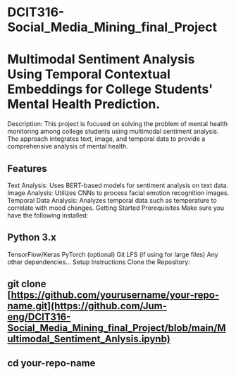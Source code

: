 # DCIT316-Social_Media_Mining_final_Project
# Multimodal Sentiment Analysis Using Temporal Contextual Embeddings for College Students' Mental Health Prediction.
Description: This project is focused on solving the problem of mental health monitoring among college students using multimodal sentiment analysis. The approach integrates text, image, and temporal data to provide a comprehensive analysis of mental health.

## Features
Text Analysis: Uses BERT-based models for sentiment analysis on text data.
Image Analysis: Utilizes CNNs to process facial emotion recognition images.
Temporal Data Analysis: Analyzes temporal data such as temperature to correlate with mood changes.
Getting Started
Prerequisites
Make sure you have the following installed:

## Python 3.x
TensorFlow/Keras
PyTorch (optional)
Git LFS (if using for large files)
Any other dependencies...
Setup Instructions
Clone the Repository:
## git clone [https://github.com/yourusername/your-repo-name.git](https://github.com/Jum-eng/DCIT316-Social_Media_Mining_final_Project/blob/main/Multimodal_Sentiment_Anlysis.ipynb)
## cd your-repo-name
